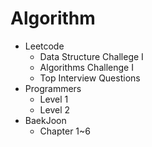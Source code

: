# Algorithm  

- Leetcode
    - Data Structure Challege I
    - Algorithms Challenge I
    - Top Interview Questions
- Programmers
    - Level 1
    - Level 2
- BaekJoon
    - Chapter 1~6
